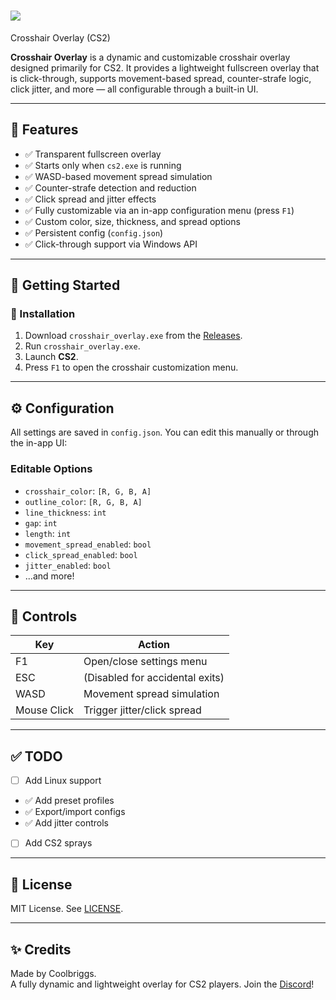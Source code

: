 # ![](https://i.imgur.com/C0iL7TK.png)

Crosshair Overlay (CS2)

**Crosshair Overlay** is a dynamic and customizable crosshair overlay designed primarily for CS2. It provides a lightweight fullscreen overlay that is click-through, supports movement-based spread, counter-strafe logic, click jitter, and more — all configurable through a built-in UI.



---

## 🔧 Features

- ✅ Transparent fullscreen overlay  
- ✅ Starts only when `cs2.exe` is running  
- ✅ WASD-based movement spread simulation  
- ✅ Counter-strafe detection and reduction  
- ✅ Click spread and jitter effects  
- ✅ Fully customizable via an in-app configuration menu (press `F1`)  
- ✅ Custom color, size, thickness, and spread options  
- ✅ Persistent config (`config.json`)  
- ✅ Click-through support via Windows API  

---

## 🚀 Getting Started

### 📅 Installation

1. Download `crosshair_overlay.exe` from the [Releases](https://github.com/coolbriggs123/CrossHair-CS2/releases/tag/Release1.0).
2. Run `crosshair_overlay.exe`.
3. Launch **CS2**.
4. Press `F1` to open the crosshair customization menu.

---

## ⚙️ Configuration

All settings are saved in `config.json`. You can edit this manually or through the in-app UI:

### Editable Options

- `crosshair_color`: `[R, G, B, A]`
- `outline_color`: `[R, G, B, A]`
- `line_thickness`: `int`
- `gap`: `int`
- `length`: `int`
- `movement_spread_enabled`: `bool`
- `click_spread_enabled`: `bool`
- `jitter_enabled`: `bool`
- ...and more!

---

## 👟 Controls

| Key         | Action                          |
| ----------- | ------------------------------- |
| F1          | Open/close settings menu        |
| ESC         | (Disabled for accidental exits) |
| WASD        | Movement spread simulation      |
| Mouse Click | Trigger jitter/click spread     |

---

## ✅ TODO

- [ ] Add Linux support
- ✅ Add preset profiles
- ✅ Export/import configs
- ✅ Add jitter controls
- [ ] Add CS2 sprays

---

## 📜 License

MIT License. See [LICENSE](./LICENSE).

---

## ✨ Credits

Made by Coolbriggs.  
A fully dynamic and lightweight overlay for CS2 players.
Join the [Discord](https://discord.gg/PCawAVnhMH)!

